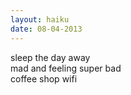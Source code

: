 ```yaml
---
layout: haiku
date: 08-04-2013
---
```


sleep the day away<br>
mad and feeling super bad<br>
coffee shop wifi
